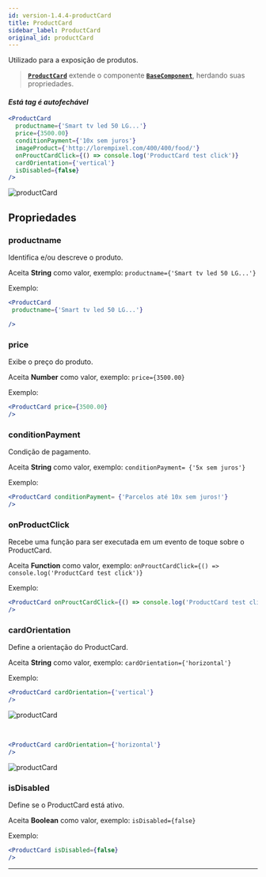 ```yaml
---
id: version-1.4.4-productCard
title: ProductCard
sidebar_label: ProductCard
original_id: productCard
---
```


Utilizado para a exposição de produtos.

>  [**`ProductCard`**]() extende o componente [**`BaseComponent`**](components_base.md), herdando suas propriedades.

#### *Está tag é autofechável*

```jsx
<ProductCard
  productname={'Smart tv led 50 LG...'}
  price={3500.00}
  conditionPayment={'10x sem juros'}
  imageProduct={'http://lorempixel.com/400/400/food/'}
  onProuctCardClick={() => console.log('ProductCard test click')}
  cardOrientation={'vertical'}
  isDisabled={false}
/>
```

![productCard](assets/old_versions/productCard-vertical.png)

## Propriedades

### productname

 Identifica e/ou descreve o produto.

 Aceita **String** como valor, exemplo: ```productname={'Smart tv led 50 LG...'}``` 

 Exemplo:

 ```jsx
<ProductCard
  productname={'Smart tv led 50 LG...'}

/>
```

### price

Exibe o preço do produto.

Aceita **Number** como valor, exemplo: ```price={3500.00}``` 

 Exemplo:

 ```jsx
<ProductCard price={3500.00}
/>
```

### conditionPayment

Condição de pagamento.

Aceita **String** como valor, exemplo: ```conditionPayment= {'5x sem juros'}``` 

Exemplo:

 ```jsx
<ProductCard conditionPayment= {'Parcelos até 10x sem juros!'}
/>
```

### onProductClick

Recebe uma função para ser executada em um evento de toque sobre o ProductCard.

Aceita **Function** como valor, exemplo: ```onProuctCardClick={() => console.log('ProductCard test click')}``` 

Exemplo:

 ```jsx
<ProductCard onProuctCardClick={() => console.log('ProductCard test click')}`
/>
```

### cardOrientation

Define a orientação do ProductCard.

Aceita **String** como valor, exemplo: ```cardOrientation={'horizontal'}``` 

Exemplo:

 ```jsx
<ProductCard cardOrientation={'vertical'}
/>
```
![productCard](assets/old_versions/productCard-vertical.png)

<br>

 ```jsx
<ProductCard cardOrientation={'horizontal'}
/>
```


![productCard](assets/old_versions/productCard-horizontal.png)



### isDisabled

Define se o ProductCard está ativo.

Aceita **Boolean** como valor, exemplo: ```isDisabled={false}``` 

Exemplo:

 ```jsx
<ProductCard isDisabled={false}
/>
```



--- 